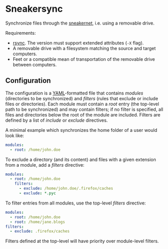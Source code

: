 # Sneakersync

Synchronize files through the [sneakernet](https://en.wikipedia.org/wiki/Sneakernet), i.e. using a removable drive.

Requirements:
* [rsync](https://rsync.samba.org/). The version must support extended attributes (`-X` flag).
* A removable drive with a filesystem matching the source and target computers.
* Feet or a compatible mean of transportation of the removable drive between computers.
## Configuration

The configuration is a [YAML](https://en.wikipedia.org/wiki/YAML)-formatted file that contains *modules* (directories to be synchronized) and *filters* (rules that exclude or include files or directories). Each module must contain a *root* entry (the top-level path to be synchronized) and may contain filters; if no filter is specified, all files and directories below the root of the module are included. Filters are defined by a list of *include* or *exclude* directives.

A minimal example which synchronizes the home folder of a user would look like:
```yaml
modules:
  - root: /home/john.doe
```

To exclude a directory (and its content) and files with a given extension from a module, add a *filters* directive:
```yaml
modules:
  - root: /home/john.doe
    filters:
      - exclude: /home/john.doe/.firefox/caches
      - exclude: *.pyc
```

To filter entries from all modules, use the top-level *filters* directive:
```yaml
modules:
  - root: /home/john.doe
  - root: /home/jane.blogs
filters:
  - exclude: .firefox/caches
```

Filters defined at the top-level will have priority over module-level filters.
